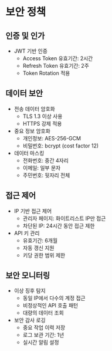 # 보안 정책

## 인증 및 인가

* JWT 기반 인증
  * Access Token 유효기간: 2시간
  * Refresh Token 유효기간: 2주
  * Token Rotation 적용

## 데이터 보안

* 전송 데이터 암호화
  * TLS 1.3 이상 사용
  * HTTPS 강제 적용
* 중요 정보 암호화
  * 개인정보: AES-256-GCM
  * 비밀번호: bcrypt (cost factor 12)
* 데이터 마스킹
  * 전화번호: 중간 4자리
  * 이메일: 일부 문자
  * 주민번호: 뒷자리 전체

## 접근 제어

* IP 기반 접근 제어
  * 관리자 페이지: 화이트리스트 IP만 접근
  * 차단된 IP: 24시간 동안 접근 제한
* API 키 관리
  * 유효기간: 6개월
  * 자동 갱신 지원
  * 키당 권한 범위 제한

## 보안 모니터링

* 이상 징후 탐지
  * 동일 IP에서 다수의 계정 접근
  * 비정상적인 API 호출 패턴
  * 대량의 데이터 조회
* 보안 감사 로깅
  * 중요 작업 이력 저장
  * 로그 보관 기간: 1년
  * 실시간 알림 설정
